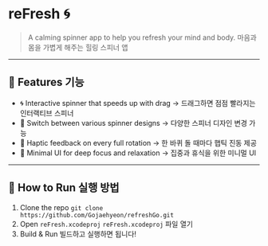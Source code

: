 # reFresh 🌀
> A calming spinner app to help you refresh your mind and body.
> 마음과 몸을 가볍게 해주는 힐링 스피너 앱

---

## 📱 Features 기능

- 🌀 Interactive spinner that speeds up with drag
  → 드래그하면 점점 빨라지는 인터랙티브 스피너
- 📸 Switch between various spinner designs
  → 다양한 스피너 디자인 변경 가능
- 🎯 Haptic feedback on every full rotation
  → 한 바퀴 돌 때마다 햅틱 진동 제공
- 🌙 Minimal UI for deep focus and relaxation
  → 집중과 휴식을 위한 미니멀 UI

---

## 🚀 How to Run 실행 방법

1. Clone the repo
   `git clone https://github.com/Gojaehyeon/refreshGo.git`
2. Open `reFresh.xcodeproj`
   `reFresh.xcodeproj` 파일 열기
3. Build & Run
   빌드하고 실행하면 됩니다!
